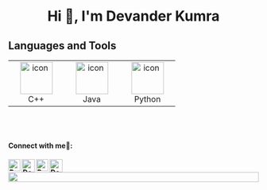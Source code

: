 <h1 align="center">Hi 👋, I'm Devander Kumra</h1>

## Languages and Tools

  <table align="center">
      <tr>
    </td>
    <td align="center" width="96">
        <img src="https://techstack-generator.vercel.app/cpp-icon.svg" alt="icon" width="65" height="65" />
      <br>C++
    </td>
    <td align="center" width="96">
        <img src="https://techstack-generator.vercel.app/java-icon.svg" alt="icon" width="65" height="65" />
      <br>Java
    </td>
     <td align="center" width="96">
      <a href="#macropower-tech">
        <img src="https://techstack-generator.vercel.app/python-icon.svg" alt="icon" width="65" height="65" />
      </a>
      <br>Python
      </td>
      </td>
</tr>
</table>
<br><br>
</tr>
</tr></tr>



<h4> Connect with me🤝: <h4>
  </hr>
  <a href="https://www.linkedin.com/in/devander-kumra-9a0937248/">
   <img align="left" alt=" Devander Kumra | Linkedin" width="24px" src="https://www.vectorlogo.zone/logos/linkedin/linkedin-icon.svg" />
  </a>
  <a href="mailto:devander.kmra216@gmail.com">
    <img align="left" alt=" Devander Kumra | Gmail" width="26px" src="https://www.vectorlogo.zone/logos/gmail/gmail-icon.svg" />
  </a>
  <a href="https://www.instagram.com/dhruvkumra_08/">
    <img align="left" alt=" Devander Kumra | Instagram" width="24px" src="https://www.vectorlogo.zone/logos/instagram/instagram-icon.svg" />
  </a>
   <a href="https://github.com/dhurv08">
    <img align="left" alt=" Devander Kumra | Github" width="26px" src="https://www.vectorlogo.zone/logos/github/github-tile.svg" />
  </a>
  <br>


  <img src="https://i.imgur.com/dBaSKWF.gif" height="20" width="100%">



